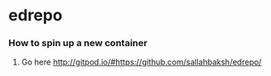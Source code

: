 # edrepo
### How to spin up a new container

1. Go here http://gitpod.io/#https://github.com/sallahbaksh/edrepo/
